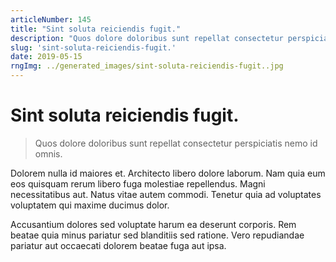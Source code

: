 ```yaml
---
articleNumber: 145
title: "Sint soluta reiciendis fugit."
description: "Quos dolore doloribus sunt repellat consectetur perspiciatis nemo id omnis."
slug: 'sint-soluta-reiciendis-fugit.'
date: 2019-05-15
rngImg: ../generated_images/sint-soluta-reiciendis-fugit..jpg
---
```


# Sint soluta reiciendis fugit.

> Quos dolore doloribus sunt repellat consectetur perspiciatis nemo id omnis.

Dolorem nulla id maiores et. Architecto libero dolore laborum. Nam quia eum eos quisquam rerum libero fuga molestiae repellendus. Magni necessitatibus aut. Natus vitae autem commodi. Tenetur quia ad voluptates voluptatem qui maxime ducimus dolor.
 Accusantium dolores sed voluptate harum ea deserunt corporis. Rem beatae quia minus pariatur sed blanditiis sed ratione. Vero repudiandae pariatur aut occaecati dolorem beatae fuga aut ipsa.

